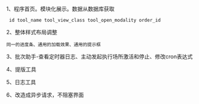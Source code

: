 1、程序首页。模块化展示。数据从数据库获取

     id tool_name tool_view_class tool_open_modality order_id

2、整体样式布局调整

    同一的进度条、通用的加载效果、通用的提示框
    
3、批次助手-查看定时器日志、主动发起执行场所激活和停止、修改cron表达式

4、提版工具

5、日志工具

6、改造成异步请求，不阻塞界面
